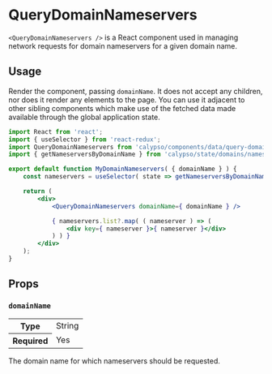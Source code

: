 # QueryDomainNameservers

`<QueryDomainNameservers />` is a React component used in managing network requests for domain nameservers for a given domain name.

## Usage

Render the component, passing `domainName`. It does not accept any children, nor does it render any elements to the page. You can use it adjacent to other sibling components which make use of the fetched data made available through the global application state.

```jsx
import React from 'react';
import { useSelector } from 'react-redux';
import QueryDomainNameservers from 'calypso/components/data/query-domain-nameservers';
import { getNameserversByDomainName } from 'calypso/state/domains/nameservers/selectors';

export default function MyDomainNameservers( { domainName } ) {
	const nameservers = useSelector( state => getNameserversByDomainName( state, domainName ) );

	return (
		<div>
			<QueryDomainNameservers domainName={ domainName } />

			{ nameservers.list?.map( ( nameserver ) => (
				<div key={ nameserver }>{ nameserver }</div>
			) ) }
		</div>
	);
}
```

## Props

### `domainName`

<table>
	<tr><th>Type</th><td>String</td></tr>
	<tr><th>Required</th><td>Yes</td></tr>
</table>

The domain name for which nameservers should be requested.
